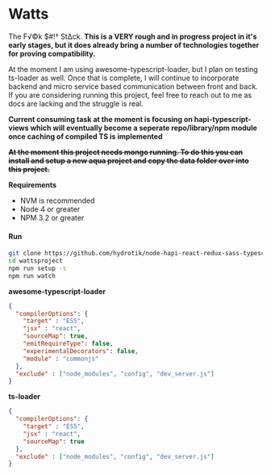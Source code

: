 # Watts
The F√©k $#!† St∆ck. **This is a VERY rough and in progress project in it's early stages, but it does already bring a number of technologies together for proving compatibility.**

At the moment I am using awesome-typescript-loader, but I plan on testing ts-loader as well. Once that is complete, I will continue to incorporate backend and micro service based communication between front and back. If you are considering running this project, feel free to reach out to me as docs are lacking and the struggle is real.

**Current consuming task at the moment is focusing on hapi-typescript-views which will eventually become a seperate repo/library/npm module once caching of compiled TS is implemented** 

**~~At the moment this project needs mongo running. To do this you can install and setup a new aqua project and copy the data folder over into this project.~~** 

**Requirements**
* NVM is recommended
* Node 4 or greater
* NPM 3.2 or greater

#### Run

```bash
git clone https://github.com/hydrotik/node-hapi-react-redux-sass-typescript-mongo-webpack-hmr-gulp.git wattsproject
cd wattsproject
npm run setup -s
npm run watch
```


**awesome-typescript-loader**
```json
{
  "compilerOptions": {
    "target" : "ES5",
    "jsx" : "react",
    "sourceMap": true,
    "emitRequireType": false,
    "experimentalDecorators": false,
    "module" : "commonjs"
  },
  "exclude" : ["node_modules", "config", "dev_server.js"]
}
```

**ts-loader**
```json
{
  "compilerOptions": {
    "target" : "ES5",
    "jsx" : "react",
    "sourceMap": true
  },
  "exclude" : ["node_modules", "config", "dev_server.js"]
}
```